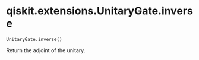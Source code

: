# qiskit.extensions.UnitaryGate.inverse

`UnitaryGate.inverse()`

Return the adjoint of the unitary.
